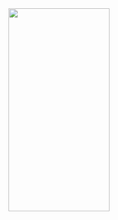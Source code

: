 <img src="https://user-images.githubusercontent.com/43669992/223347558-2ed02230-ebc5-4f92-b345-3da9484d8333.png" width="200" height="400"/>
